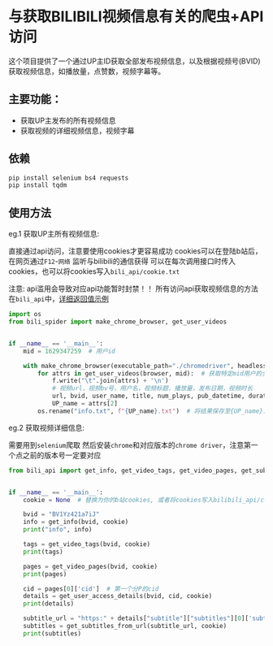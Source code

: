 # 与获取BILIBILI视频信息有关的爬虫+API访问

这个项目提供了一个通过UP主ID获取全部发布视频信息，以及根据视频号(BVID)获取视频信息，如播放量，点赞数，视频字幕等。

## 主要功能：
- 获取UP主发布的所有视频信息
- 获取视频的详细视频信息，视频字幕

## 依赖

```bash
pip install selenium bs4 requests
pip install tqdm
```

## 使用方法
eg.1 获取UP主所有视频信息:

直接通过api访问，注意要使用cookies才更容易成功
cookies可以在登陆b站后，在网页通过`F12`-`网络` 监听与bilibili的通信获得
可以在每次调用接口时传入cookies，也可以将cookies写入`bili_api/cookie.txt`

注意: api滥用会导致对应api功能暂时封禁！！
所有访问api获取视频信息的方法在`bili_api`中，[详细返回值示例](bili_api/response_demo)

```python
import os
from bili_spider import make_chrome_browser, get_user_videos


if __name__ == '__main__':
    mid = 1629347259  # 用户id

    with make_chrome_browser(executable_path="./chromedriver", headless=False) as browser, open("info.txt", "w") as f:
        for attrs in get_user_videos(browser, mid):  # 获取特定mid用户的全部视频属性,类型均为字符串
            f.write("\t".join(attrs) + '\n')
            # 视频url，视频bv号，用户名，视频标题，播放量，发布日期，视频时长
            url, bvid, user_name, title, num_plays, pub_datetime, duration = attrs
            UP_name = attrs[2]
        os.rename("info.txt", f"{UP_name}.txt")  # 将结果保存至{UP_name}.txt
```
eg.2 获取视频详细信息:

需要用到`selenium`爬取
然后安装`chrome`和对应版本的`chrome driver`，注意第一个点之前的版本号一定要对应

```python
from bili_api import get_info, get_video_tags, get_video_pages, get_subtitles_from_url, get_user_access_details


if __name__ == '__main__':
    cookie = None  # 替换为你的b站cookies, 或者将cookies写入bilibili_api/cookies.txt

    bvid = "BV1Yz421a7iJ"
    info = get_info(bvid, cookie)
    print("info", info)

    tags = get_video_tags(bvid, cookie)
    print(tags)

    pages = get_video_pages(bvid, cookie)
    print(pages)

    cid = pages[0]['cid']  # 第一个分P的cid
    details = get_user_access_details(bvid, cid, cookie)
    print(details)

    subtitle_url = "https:" + details["subtitle"]["subtitles"][0]['subtitle_url']
    subtitles = get_subtitles_from_url(subtitle_url, cookie)
    print(subtitles)

```
